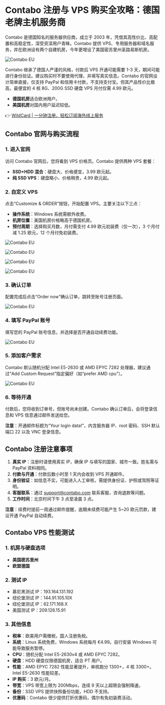 # Contabo 注册与 VPS 购买全攻略：德国老牌主机服务商

Contabo 是德国知名的服务器供应商，成立于 2003 年，凭借其高性价比、高配置和高稳定性，深受资深用户青睐。Contabo 提供 VPS、专用服务器和域名服务，并在欧洲设有两个自建机房，今年更增设了美国密苏里州圣路易斯机房。

![Contabo EU](https://bbtdd.com/img/1833225714917773.webp)

Contabo 继承了德国人严谨的风格，付款后 VPS 开通可能需要 1-3 天，期间可能进行身份验证。建议购买时不要使用代理，并填写真实信息。Contabo 的官网设计简单直接，仅支持 PayPal 和信用卡付款，不支持支付宝。但其产品性价比极高，最便宜的 4 核 8G、200G SSD 硬盘 VPS 月付仅需 4.99 欧元。

- **德国机房**适合欧洲用户。
- **美国机房**对国内用户延迟较低。

👉 [WildCard | 一分钟注册，轻松订阅海外线上服务](https://bbtdd.com/WildCard)

## Contabo 官网与购买流程

### 1. 进入官网
访问 Contabo 官网后，您将看到 VPS 价格页。Contabo 提供两种 VPS 套餐：

- **SSD+HDD 混合**：硬盘大、价格便宜，3.99 欧元起。
- **纯 SSD VPS**：硬盘略小、价格稍贵，4.99 欧元起。

### 2. 自定义 VPS
点击“Customize & ORDER”按钮，开始配置 VPS。主要关注以下三点：

- **操作系统**：Windows 系统需额外收费。
- **机房位置**：美国机房价格略高于德国机房。
- **预付周期**：选择购买月数，月付需支付 4.99 欧元初装费（仅一次），3 个月付减 1.25 欧元，12 个月付免初装费。

![Contabo EU](https://bbtdd.com/img/594762010997.webp)

![Contabo EU](https://bbtdd.com/img/030121783715010.webp)

![Contabo EU](https://bbtdd.com/img/153692041.webp)

![Contabo EU](https://bbtdd.com/img/6490238423272.webp)

### 3. 确认订单
配置完成后点击“Order now”确认订单，跳转至账号注册页面。

![Contabo EU](https://bbtdd.com/img/345937071750519.webp)

### 4. 填写 PayPal 账号
填写您的 PayPal 账号信息，并选择是否开通自动续费功能。

![Contabo EU](https://bbtdd.com/img/96412606.webp)

### 5. 添加客户需求
Contabo 默认随机分配 Intel E5-2630 或 AMD EPYC 7282 处理器，建议通过“Add Custom Request”指定偏好（如“prefer AMD cpu”）。

![Contabo EU](https://bbtdd.com/img/9013929792.webp)

### 6. 等待开通
付款后，您将收到订单号，但账号尚未创建。Contabo 确认订单后，会将登录信息和 VPS 信息通过邮件发送给您。

**注意**：开通邮件标题为“Your login data!”，内含服务器 IP、root 密码、SSH 默认端口 22 以及 VNC 登录信息。

## Contabo 注册注意事项

1. **真实 IP**：注册时请使用真实 IP，确保 IP 与填写的国家、城市一致。姓名需与 PayPal 资料相同。
2. **付款与开通**：付款后数小时至 1 天内会收到 VPS 开通邮件。
3. **身份验证**：如信息不实，可能进入人工审核，需提供身份证、护照或驾照等证明。
4. **客服联系**：通过 support@contabo.com 联系客服，咨询退款等问题。
5. **工作时间**：北京时间下午 3 点至凌晨 3 点。

**注意**：续费时提前一周通过邮件提醒，逾期未续费可能产生 5~20 欧元罚款，建议开通 PayPal 自动续费。

## Contabo VPS 性能测试

### 1. 机房与硬盘选项
- **美国密苏里州**
- **欧盟德国**

### 2. 测试 IP
- 慕尼黑测试 IP：193.164.131.192
- 纽伦堡测试 IP：144.91.105.10X
- 纽伦堡测试 IP：62.171.168.X
- 美国测试 IP：209.126.15.91

### 3. 其他信息
- **税率**：欧美用户需缴税，国人注册免税。
- **系统**：Linux 系统免费，Windows 系统每月 €4.99。自行安装 Windows 可能导致服务暂停。
- **CPU**：随机分配 Intel E5-2630v4 或 AMD EPYC 7282。
- **硬盘**：HDD 硬盘仅限德国机房，适合 PT 用户。
- **性能**：AMD EPYC 7282 性能显著提升，单核跑分 1300+，4 核 3300+。Intel E5-2630 性能较差。
- **IP 购买**：3 欧元/月。
- **带宽**：VPS 带宽上限为 200Mbps，连续 9 天以上超限会强制降速。
- **备份**：SSD VPS 提供快照备份功能，HDD 不支持。
- **优惠码**：Contabo 很少提供打折优惠码，偶尔有免初装费活动。
